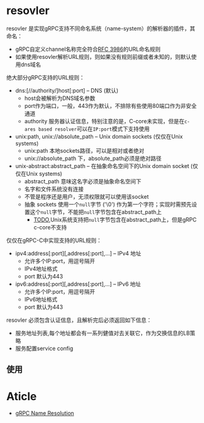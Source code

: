 # resovler
resovler 是实现gRPC支持不同命名系统（name-system）的解析器的插件，其命名：
- gRPC自定义channel名称完全符合[RFC 3986](https://tools.ietf.org/html/rfc3986)的URL命名规则
- 如果使用resovler解析URL规则，则如果没有规则前缀或者未知的，则默认使用dns域名

绝大部分gRPC支持的URL规则：
- dns:[//authority/]host[:port] – DNS (默认)
  - host会被解析为DNS域名参数
  - port作为端口，一般，443作为默认，不排除有些使用80端口作为非安全通道
  - authority 服务器认证信息，特别注意的是，C-core未实现，但是在`c-ares based resolver`可以在`IP:port`模式下支持使用
- unix:path, unix://absolute_path – Unix domain sockets (仅仅在Unix systems)
  - unix:path 本地sockets路径，可以是相对或者绝对
  - unix://absolute_path 下，absolute_path必须是绝对路径
- unix-abstract:abstract_path – 在抽象命名空间下的Unix domain socket (仅仅在Unix systems)
  - abstract_path 意味这名字必须是抽象命名空间下
  - 名字和文件系统没有连接
  - 不管是程序还是用户，无须权限就可以使用该socket
  - 抽象 sockets 使用一个`null`字节 ('\0') 作为第一个字符；实现时需预先设置这个`null`字节，不能把`null`字节包含在abstract_path上
    - [TODO](https://github.com/grpc/grpc/issues/24638),Unix系统支持把`null`字节包含在abstract_path上，但是gRPC c-core不支持

仅仅在gRPC-C中实现支持的URL规则：
- ipv4:address[:port][,address[:port],...] – IPv4 地址
  - 允许多个IP:port，用逗号隔开
  - IPv4地址格式
  - port 默认为443
- ipv6:address[:port][,address[:port],...] – IPv6 地址
  - 允许多个IP:port，用逗号隔开
  - IPv6地址格式
  - port 默认为443

resovler 必须包含认证信息，且解析完后必须返回如下信息：
- 服务地址列表,每个地址都会有一系列健值对去关联它，作为交换信息的LB策略
- 服务配置service config

## 使用

# Aticle
- [gRPC Name Resolution](https://grpc.github.io/grpc/core/md_doc_naming.html)